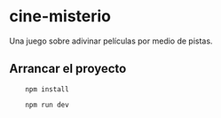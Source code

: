 # cine-misterio

Una juego sobre adivinar películas por medio de pistas.

## Arrancar el proyecto

```
    npm install
```

```
    npm run dev
```